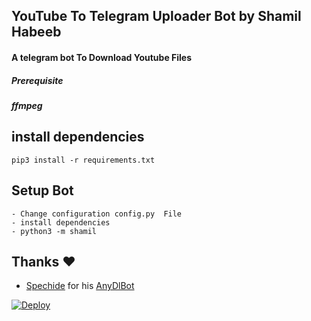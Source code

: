 ## YouTube To Telegram Uploader Bot by Shamil Habeeb
#### A telegram bot To Download Youtube Files
##### Prerequisite
##### ffmpeg
  
    
## install dependencies
    pip3 install -r requirements.txt


## Setup Bot
    - Change configuration config.py  File
    - install dependencies
    - python3 -m shamil
    
## Thanks ❤️
* [Spechide](https://telegram.dog/SpEcHIDe) for his [AnyDlBot](https://github.com/SpEcHiDe/AnyDLBot)

[![Deploy](https://www.herokucdn.com/deploy/button.svg)](https://heroku.com/deploy)
